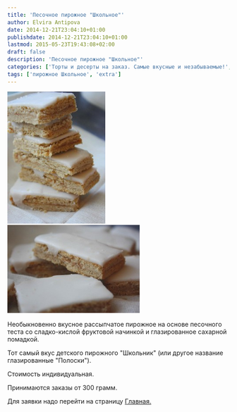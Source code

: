```yaml
---
title: 'Песочное пирожное "Школьное"'
author: Elvira Antipova
date: 2014-12-21T23:04:10+01:00
publishdate: 2014-12-21T23:04:10+01:00
lastmod: 2015-05-23T19:43:08+02:00
draft: false
description: 'Песочное пирожное "Школьное"'
categories: ['Торты и десерты на заказ. Самые вкусные и незабываемые!', 'Limited edition posts']
tags: ['пирожное Школьное', 'extra']
---
```



[![IMG_0214 1](IMG_0214-1-222x300.jpg)](IMG_0214-1.jpg) [![IMG_0218 1](IMG_0218-1-300x200.jpg)](IMG_0218-1.jpg)
 
Необыкновенно вкусное рассыпчатое пирожное на основе песочного теста со сладко-кислой фруктовой начинкой и глазированное сахарной помадкой.
 
Тот самый вкус детского пирожного "Школьник" (или другое название глазированные "Полоски").
 
Стоимость индивидуальная.
 
Принимаются заказы от 300 грамм.
 
Для заявки надо перейти на страницу [Главная.](../-s)
 


